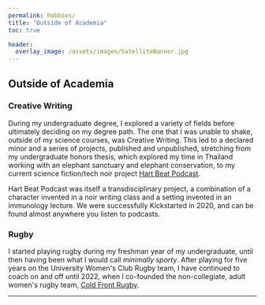 ```yaml
---
permalink: hobbies/
title: "Outside of Academia"
toc: true

header:
  overlay_image: /assets/images/SatelliteBanner.jpg
---
```


## Outside of Academia
### Creative Writing
During my undergraduate degree, I explored a variety of fields before ultimately deciding on my degree path. The one that I was unable to shake, outside of my science courses, was Creative Writing. This led to a declared minor and a series of projects, published and unpublished, stretching from my undergraduate honors thesis, which explored my time in Thailand working with an elephant sanctuary and elephant conservation, to my current science fiction/tech noir project [Hart Beat Podcast](hartbeatpodcast.com). 

Hart Beat Podcast was itself a transdisciplinary project, a combination of a character invented in a noir writing class and a setting invented in an immunology lecture. We were successfully Kickstarted in 2020, and can be found almost anywhere you listen to podcasts. 


### Rugby
I started playing rugby during my freshman year of my undergraduate, until then having been what I would call _minimally sporty_. After playing for five years on the University Women's Club Rugby team, I have continued to coach on and off until 2022, when I co-founded the non-collegiate, adult women's rugby team, [Cold Front Rugby](https://coldfrontrugby.wixsite.com/laramie-cold-front-r).


---
